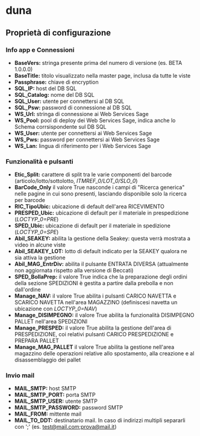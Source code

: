 # duna

## Proprietà di configurazione

### Info app e Connessioni

- **BaseVers:** stringa presente prima del numero di versione (es. BETA 1.0.0.0) 
- **BaseTitle:** titolo visualizzato nella master page, inclusa da tutte le viste
- **Passphrase:** chiave di encryption
- **SQL_IP:** host del DB SQL
- **SQL_Catalog:** nome del DB SQL
- **SQL_User:** utente per connettersi al DB SQL
- **SQL_Psw:** password di connessione al DB SQL
- **WS_Url:** stringa di connessione ai Web Services Sage
- **WS_Pool:** pool di deploy dei Web Services Sage, indica anche lo Schema corrsispondente sul DB SQL
- **WS_User:** utente per connettersi ai Web Services Sage
- **WS_Pws:** password per connettersi ai Web Services Sage
- **WS_Lan:** lingua di riferimento per i Web Services Sage

### Funzionalità e pulsanti

- **Etic_Split:** carattere di split tra le varie componenti del barcode (articolo/lotto/sottolotto, *ITMREF_0/LOT_0/SLO_0*)
- **BarCode_Only** il valore True nasconde i campi di "Ricerca generica" nelle pagine in cui sono presenti, lasciando disponibile solo la ricerca per barcode 
- **RIC_TipoUbic:** ubicazione di default dell'area RICEVIMENTO
- **PRESPED_Ubic:** ubicazione di default per il materiale in prespedizione (*LOCTYP_0=PRE*)
- **SPED_Ubic:** ubicazione di default per il materiale in spedizione (*LOCTYP_0=SPE*)
- **Abil_SEAKEY:** abilita la gestione della Seakey: questa verrà mostrata a video in alcune viste
- **Abil_SEAKEY_LOT:** lotto di default indicato per la SEAKEY qualora ne sia attiva la gestione
- **Abil_MAG_EntrDiv:** abilita il pulsante ENTRATA DIVERSA (attualmente non aggiornata rispetto alla versione di Beccati)
- **SPED_BollaPrep:** il valore True indica che la preparazione degli ordini della sezione SPEDIZIONI è gestita a partire dalla prebolla e non dall'ordine
- **Manage_NAV:** il valore True abilita i pulsanti CARICO NAVETTA e SCARICO NAVETTA nell'area MAGAZZINO (definiscesi navetta un ubicazione con *LOCTYP_0=NAV*)
- **Manage_DISIMPEGNO:** il valore True abilita la funzionalità DISIMPEGNO PALLET nell'area SPEDIZIONI
- **Manage_PRESPED:** il valore True abilita la gestione dell'area di PRESPEDIZIONE, coi relativi pulsanti CARICO PRESPEDIZIONE e PREPARA PALLET
- **Manage_MAG_PALLET** il valore True abilita la gestione nell'area magazzino delle operazioni relative allo spostamento, alla creazione e al disassemblaggio dei pallet

### Invio mail 

- **MAIL_SMTP:** host SMTP
- **MAIL_SMTP_PORT:** porta SMTP
- **MAIL_SMTP_USER:** utente SMTP
- **MAIL_SMTP_PASSWORD:** password SMTP
- **MAIL_FROM:** mittente mail
- **MAIL_TO_DDT:** destinatario mail. In caso di indirizzi multipli separarli con ';' (es. test@mail.com;prova@mail.it)
